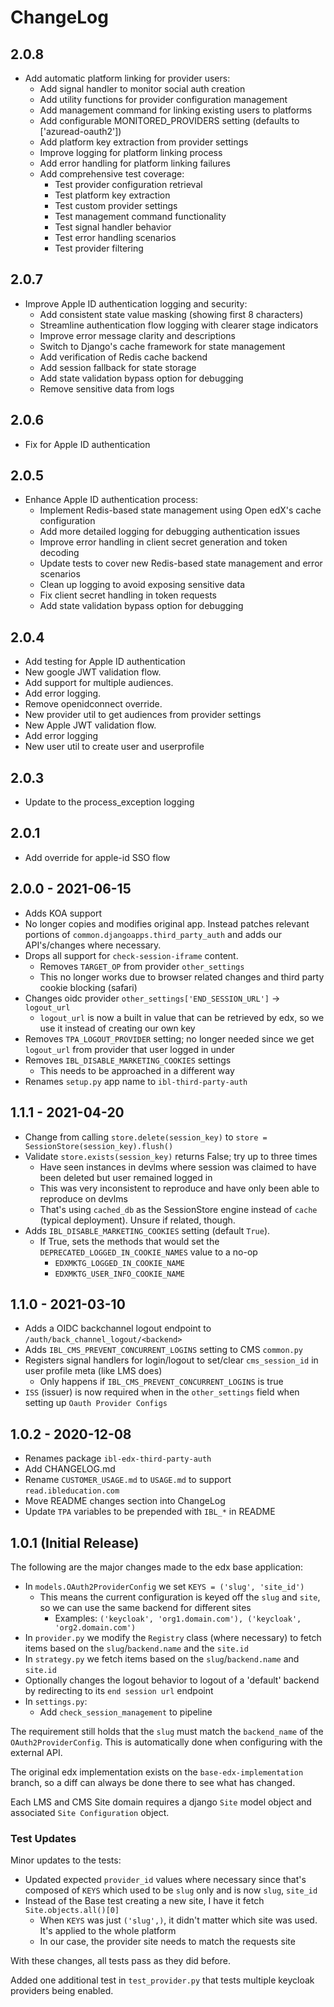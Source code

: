 # ChangeLog

## 2.0.8
- Add automatic platform linking for provider users:
  - Add signal handler to monitor social auth creation
  - Add utility functions for provider configuration management
  - Add management command for linking existing users to platforms
  - Add configurable MONITORED_PROVIDERS setting (defaults to ['azuread-oauth2'])
  - Add platform key extraction from provider settings
  - Improve logging for platform linking process
  - Add error handling for platform linking failures
  - Add comprehensive test coverage:
    - Test provider configuration retrieval
    - Test platform key extraction
    - Test custom provider settings
    - Test management command functionality
    - Test signal handler behavior
    - Test error handling scenarios
    - Test provider filtering

## 2.0.7
- Improve Apple ID authentication logging and security:
  - Add consistent state value masking (showing first 8 characters)
  - Streamline authentication flow logging with clearer stage indicators
  - Improve error message clarity and descriptions
  - Switch to Django's cache framework for state management
  - Add verification of Redis cache backend
  - Add session fallback for state storage
  - Add state validation bypass option for debugging
  - Remove sensitive data from logs

## 2.0.6
- Fix for Apple ID authentication

## 2.0.5
- Enhance Apple ID authentication process:
  - Implement Redis-based state management using Open edX's cache configuration
  - Add more detailed logging for debugging authentication issues
  - Improve error handling in client secret generation and token decoding
  - Update tests to cover new Redis-based state management and error scenarios
  - Clean up logging to avoid exposing sensitive data
  - Fix client secret handling in token requests
  - Add state validation bypass option for debugging

## 2.0.4
- Add testing for Apple ID authentication
- New google JWT validation flow.
- Add support for multiple audiences.
- Add error logging.
- Remove openidconnect override.
- New provider util to get audiences from provider settings
- New Apple JWT validation flow.
- Add error logging
- New user util to create user and userprofile

## 2.0.3
- Update to the process_exception logging

## 2.0.1
- Add override for apple-id SSO flow

## 2.0.0 - 2021-06-15
- Adds KOA support
- No longer copies and modifies original app. Instead patches relevant portions of `common.djangoapps.third_party_auth` and adds our API's/changes where necessary.
- Drops all support for `check-session-iframe` content.
    - Removes `TARGET_OP` from provider `other_settings`
    - This no longer works due to browser related changes and third party cookie blocking (safari)
- Changes oidc provider `other_settings['END_SESSION_URL']` -> `logout_url`
    - `logout_url` is now a built in value that can be retrieved by edx, so we use it instead of creating our own key
- Removes `TPA_LOGOUT_PROVIDER` setting; no longer needed since we get `logout_url` from provider that user logged in under
- Removes `IBL_DISABLE_MARKETING_COOKIES` settings
    - This needs to be approached in a different way
- Renames `setup.py` app name to `ibl-third-party-auth`

## 1.1.1 - 2021-04-20
- Change from calling `store.delete(session_key)` to `store = SessionStore(session_key).flush()`
- Validate `store.exists(session_key)` returns False; try up to three times
    - Have seen instances in devlms where session was claimed to have been deleted but user remained logged in
    - This was very inconsistent to reproduce and have only been able to reproduce on devlms
    - That's using `cached_db` as the SessionStore engine instead of `cache` (typical deployment). Unsure if related, though.
- Adds `IBL_DISABLE_MARKETING_COOKIES` setting (default `True`).
    - If True, sets the methods that would set the `DEPRECATED_LOGGED_IN_COOKIE_NAMES` value to a no-op
        - `EDXMKTG_LOGGED_IN_COOKIE_NAME`
        - `EDXMKTG_USER_INFO_COOKIE_NAME`

## 1.1.0 - 2021-03-10
- Adds a OIDC backchannel logout endpoint to `/auth/back_channel_logout/<backend>`
- Adds `IBL_CMS_PREVENT_CONCURRENT_LOGINS` setting to CMS `common.py`
- Registers signal handlers for login/logout to set/clear `cms_session_id` in user profile meta (like LMS does)
    - Only happens if `IBL_CMS_PREVENT_CONCURRENT_LOGINS` is true
- `ISS` (issuer) is now required when in the `other_settings` field when setting up `Oauth Provider Configs`

## 1.0.2 - 2020-12-08
* Renames package `ibl-edx-third-party-auth`
* Add CHANGELOG.md
* Rename `CUSTOMER_USAGE.md` to `USAGE.md` to support `read.ibleducation.com`
* Move README changes section into ChangeLog
* Update `TPA` variables to be prepended with `IBL_*` in README

## 1.0.1 (Initial Release)
The following are the major changes made to the edx base application:
- In `models.OAuth2ProviderConfig` we set `KEYS = ('slug', 'site_id')`
    - This means the current configuration is keyed off the `slug` and `site`, so we can use the same backend for different sites
        - Examples: `('keycloak', 'org1.domain.com'), ('keycloak', 'org2.domain.com')`
- In `provider.py` we modify the `Registry` class (where necessary) to fetch items based on the `slug`/`backend.name` and the `site.id`
- In `strategy.py` we fetch items based on the `slug`/`backend.name` and `site.id`
- Optionally changes the logout behavior to logout of a 'default' backend by redirecting to its `end session url` endpoint
- In `settings.py`:
    - Add `check_session_management` to pipeline

The requirement still holds that the `slug` must match the `backend_name` of the `OAuth2ProviderConfig`. This is automatically done when configuring with the external API.

The original edx implementation exists on the `base-edx-implementation` branch, so a diff can always be done there to see what has changed.

Each LMS and CMS Site domain requires a django `Site` model object and associated `Site Configuration` object.

### Test Updates
Minor updates to the tests:
- Updated expected `provider_id` values where necessary since that's composed of `KEYS` which used to be `slug` only and is now `slug`, `site_id`
- Instead of the Base test creating a new site, I have it fetch `Site.objects.all()[0]`
    - When `KEYS` was just `('slug',)`, it didn't matter which site was used. It's applied to the whole platform
    - In our case, the provider site needs to match the requests site

With these changes, all tests pass as they did before.

Added one additional test in `test_provider.py` that tests multiple keycloak providers being enabled.
